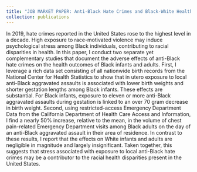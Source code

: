 ```yaml
---
title: "JOB MARKET PAPER: Anti-Black Hate Crimes and Black-White Health Gap"
collection: publications
---
```

In 2019, hate crimes reported in the United States rose to the highest level in a decade. High exposure to race-motivated violence may induce psychological stress among Black individuals, contributing to racial disparities in health. In this paper, I conduct two separate yet complementary studies that document the adverse effects of anti-Black hate crimes on the health outcomes of Black infants and adults. First, I leverage a rich data set consisting of all nationwide birth records from the National Center for Health Statistics to show that in utero exposure to local anti-Black aggravated assaults is associated with lower birth weights and shorter gestation lengths among Black infants. These effects are substantial. For Black infants, exposure to eleven or more anti-Black aggravated assaults during gestation is linked to an over 70 gram decrease in birth weight. Second, using restricted-access Emergency Department Data from the California Department of Health Care Access and Information, I find a nearly 50% increase, relative to the mean, in the volume of chest pain-related Emergency Department visits among Black adults on the day of an anti-Black aggravated assault in their area of residence. In contrast to these results, I report that the effects on White infants and adults are negligible in magnitude and largely insignificant. Taken together, this suggests that stress associated with exposure to local anti-Black hate crimes may be a contributor to the racial health disparities present in the United States.
